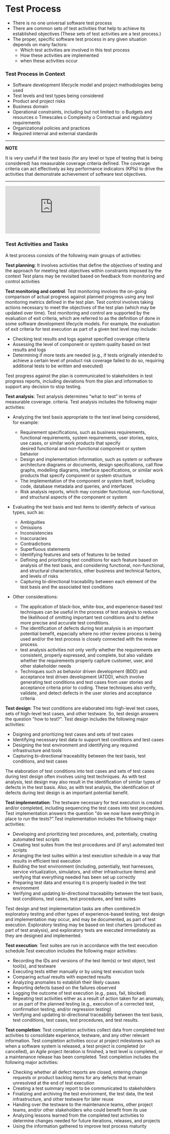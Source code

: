 # Test Process

- There is no one universal software test process
- There are common sets of test activities that help to achieve its established objectives (These sets of test activities are a test process.)
- The proper, specific software test process in any given situation depends on many factors:
	- Which test activities are involved in this test process
	- How these activities are implemented
	- when these activities occur 

### Test Process in Context 

- Software development lifecycle model and project methodologies being used 
- Test levels and test types being considered 
- Product and project risks 
- Business domain 
- Operational constraints, including but not limited to: 
	o Budgets and resources o Timescales 
	o Complexity 
	o Contractual and regulatory requirements 
- Organizational policies and practices 
- Required internal and external standards

---
**NOTE**

It is very useful if the test basis (for any level or type of testing that is being considered) has measurable
coverage criteria defined. The coverage criteria can act effectively as key performance indicators (KPIs)
to drive the activities that demonstrate achievement of software test objectives.

---

![Test processes ISO/IEC/IEEE 29119-2](https://www.iso.org/standard/56736.html)


### Test Activities and Tasks 

A test process consists of the following main groups of activities: 

**Test planning**:  It involves activities that define the objectives of testing and the approach for meeting test
objectives within constraints imposed by the context  Test plans may be revisited based on feedback from monitoring 
and control activities

**Test monitoring and control**: Test monitoring involves the on-going comparison of actual progress against planned progress using any
test monitoring metrics defined in the test plan. Test control involves taking actions necessary to meet the
objectives of the test plan (which may be updated over time). Test monitoring and control are supported
by the evaluation of exit criteria, which are referred to as the definition of done in some software
development lifecycle models. For example, the evaluation of exit criteria for test
execution as part of a given test level may include:

- Checking test results and logs against specified coverage criteria 
- Assessing the level of component or system quality based on test results and logs 
- Determining if more tests are needed (e.g., if tests originally intended to achieve a certain level of
product risk coverage failed to do so, requiring additional tests to be written and executed)

Test progress against the plan is communicated to stakeholders in test progress reports, including
deviations from the plan and information to support any decision to stop testing.

**Test analysis**: Test analysis determines “what to test” in terms of measurable coverage.
criteria. Test analysis includes the following major activities: 

- Analyzing the test basis appropriate to the test level being considered, for example:
	
	- Requirement specifications, such as business requirements, functional requirements,
	system requirements, user stories, epics, use cases, or similar work products that specify	
	desired functional and non-functional component or system behavior
	- Design and implementation information, such as system or software architecture
	diagrams or documents, design specifications, call flow graphs, modelling diagrams, 
	interface specifications, or similar work products that specify component or system structure
	- The implementation of the component or system itself, including code, database metadata and queries, 
	and interfaces 	
	- Risk analysis reports, which may consider functional, non-functional, and structural
	aspects of the component or system 
	
- Evaluating the test basis and test items to identify defects of various types, such as:
	- Ambiguities 
	- Omissions 
	- Inconsistencies 
	- Inaccuracies
	- Contradictions
	- Superfluous statements
	- Identifying features and sets of features to be tested 
	- Defining and prioritizing test conditions for each feature based on analysis of the test basis, and
	considering functional, non-functional, and structural characteristics, other business and technical
	factors, and levels of risks 
	- Capturing bi-directional traceability between each element of the test basis and the associated
	test conditions

- Other considerations:
	- The application of black-box, white-box, and experience-based test techniques can be useful in the
	process of test analysis to reduce the likelihood of omitting important test conditions and
	to define more precise and accurate test conditions. 
	- The identification of defects during test analysis is an important potential benefit, especially where no
	other review process is being used and/or the test process is closely connected with the review process.
	- test analysis activities not only verify whether the requirements are consistent, properly expressed,
	and complete, but also validate whether the requirements properly capture customer, user, and other
	stakeholder needs
	- Techniques such as behavior driven development (BDD) and acceptance test driven development (ATDD), 
	which involve generating test conditions and test cases from user stories and acceptance criteria prior to coding. 
	These techniques also verify, validate, and detect defects in the user stories and acceptance criteria
	
**Test design**:  The test conditions are elaborated into high-level test cases, sets of high-level test
cases, and other testware. So, test design answers the question "how to test?". Test design includes the following major activities: 

- Dsigning and prioritizing test cases and sets of test cases
- Identifying necessary test data to support test conditions and test cases
- Designing the test environment and identifying any required infrastructure and tools
- Capturing bi-directional traceability between the test basis, test conditions, and test cases 

The elaboration of test conditions into test cases and sets of test cases during test design often involves
using test techniques. As with test analysis, test design may also result in the identification of similar types of defects in the test
basis. Also, as with test analysis, the identification of defects during test design is an important potential
benefit. 

**Test implementation**:  The testware necessary for test execution is created and/or completed,
including sequencing the test cases into test procedures.  Test implementation answers the question 
"do we now have everything in place to run the tests?".Test implementation includes the following major activities: 

- Developing and prioritizing test procedures, and, potentially, creating automated test scripts 
- Creating test suites from the test procedures and (if any) automated test scripts 
- Arranging the test suites within a test execution schedule in a way that results in efficient test
execution  
- Building the test environment (including, potentially, test harnesses, service virtualization,
simulators, and other infrastructure items) and verifying that everything needed has been set up
correctly 
- Preparing test data and ensuring it is properly loaded in the test environment 
- Verifying and updating bi-directional traceability between the test basis, test conditions, test
cases, test procedures, and test suites

Test design and test implementation tasks are often combined.In exploratory testing and other 
types of experience-based testing, test design and implementation may occur, and may be documented, 
as part of test execution. Exploratory testing may be based on test charters (produced as part of 
test analysis), and exploratory tests are executed immediately as they are designed and implemented.

**Test execution**: Test suites are run in accordance with the test execution schedule.Test execution includes the following major activities:

- Recording the IDs and versions of the test item(s) or test object, test tool(s), and testware
- Executing tests either manually or by using test execution tools 
- Comparing actual results with expected results 
- Analyzing anomalies to establish their likely causes 
- Reporting defects based on the failures observed 
- Logging the outcome of test execution (e.g., pass, fail, blocked)
- Repeating test activities either as a result of action taken for an anomaly, or as part of the
planned testing (e.g., execution of a corrected test, confirmation testing, and/or regression
testing)
- Verifying and updating bi-directional traceability between the test basis, test conditions, test
cases, test procedures, and test results. 

**Test completion**: Test completion activities collect data from completed test activities to consolidate experience, testware,
and any other relevant information. Test completion activities occur at project milestones such as when a
software system is released, a test project is completed (or cancelled), an Agile project iteration is
finished, a test level is completed, or a maintenance release has been completed. Test completion includes the following major activities: 

- Checking whether all defect reports are closed, entering change requests or product backlog
items for any defects that remain unresolved at the end of test execution 
- Creating a test summary report to be communicated to stakeholders 
- Finalizing and archiving the test environment, the test data, the test infrastructure, and other
testware for later reuse 
- Handing over the testware to the maintenance teams, other project teams, and/or other
stakeholders who could benefit from its use 
- Analyzing lessons learned from the completed test activities to determine changes needed for
future iterations, releases, and projects 
- Using the information gathered to improve test process maturity

